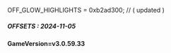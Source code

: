 OFF_GLOW_HIGHLIGHTS = 0xb2ad300; // ( updated )
##### OFFSETS : 2024-11-05
#### GameVersion=v3.0.59.33
